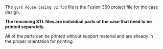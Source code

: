 The `gyro mouse casing v2.f3d` file is the Fusion 360 project file for the case design.

**The remaining STL files are individual parts of the case that need to be printed separately.**

  All of the parts can be printed without support material and are already in the proper orientation 
for printing.



  
